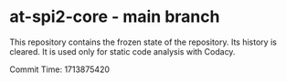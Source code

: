# at-spi2-core - main branch

This repository contains the frozen state of the repository.
Its history is cleared. It is used only for static code
analysis with Codacy.

Commit Time: 1713875420